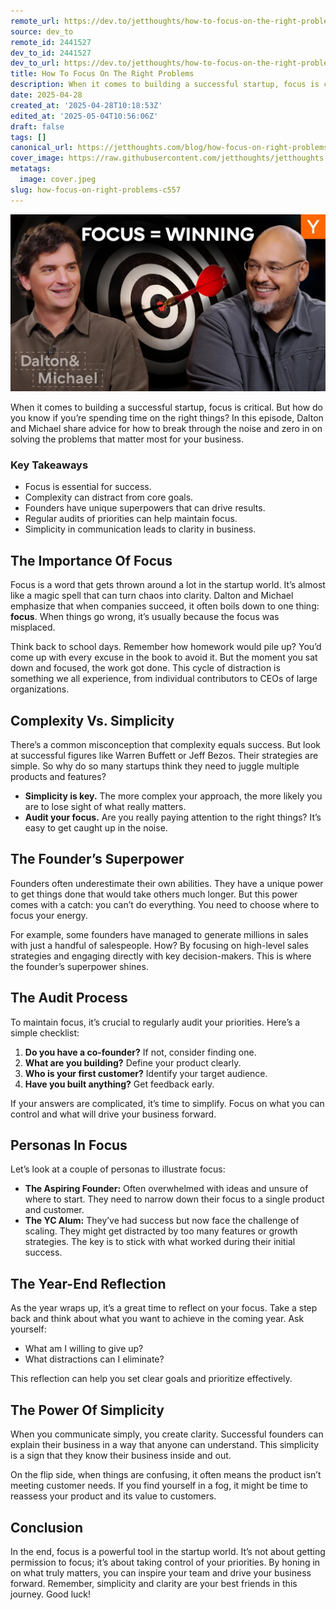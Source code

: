 ```yaml
---
remote_url: https://dev.to/jetthoughts/how-to-focus-on-the-right-problems-1ogh
source: dev_to
remote_id: 2441527
dev_to_id: 2441527
dev_to_url: https://dev.to/jetthoughts/how-to-focus-on-the-right-problems-1ogh
title: How To Focus On The Right Problems
description: When it comes to building a successful startup, focus is critical. But how do you know if you're spending time on the right things? In this episode, Dalton and Michael share advice for how to break through the noise and zero in on solving the problems that matter most for your business.
date: 2025-04-28
created_at: '2025-04-28T10:18:53Z'
edited_at: '2025-05-04T10:56:06Z'
draft: false
tags: []
canonical_url: https://jetthoughts.com/blog/how-focus-on-right-problems-c557/
cover_image: https://raw.githubusercontent.com/jetthoughts/jetthoughts.github.io/master/content/blog/how-focus-on-right-problems-c557/cover.jpeg
metatags:
  image: cover.jpeg
slug: how-focus-on-right-problems-c557
---
```

[![How To Focus On The Right Problems](file_0.webp)](https://www.youtube.com/watch?v=z-TeST6LnOk)

When it comes to building a successful startup, focus is critical. But how do you know if you’re spending time on the right things? In this episode, Dalton and Michael share advice for how to break through the noise and zero in on solving the problems that matter most for your business.

### Key Takeaways

*   Focus is essential for success.
*   Complexity can distract from core goals.
*   Founders have unique superpowers that can drive results.
*   Regular audits of priorities can help maintain focus.
*   Simplicity in communication leads to clarity in business.

## The Importance Of Focus

Focus is a word that gets thrown around a lot in the startup world. It’s almost like a magic spell that can turn chaos into clarity. Dalton and Michael emphasize that when companies succeed, it often boils down to one thing: **focus**. When things go wrong, it’s usually because the focus was misplaced.

Think back to school days. Remember how homework would pile up? You’d come up with every excuse in the book to avoid it. But the moment you sat down and focused, the work got done. This cycle of distraction is something we all experience, from individual contributors to CEOs of large organizations.

## Complexity Vs. Simplicity

There’s a common misconception that complexity equals success. But look at successful figures like Warren Buffett or Jeff Bezos. Their strategies are simple. So why do so many startups think they need to juggle multiple products and features?

*   **Simplicity is key.** The more complex your approach, the more likely you are to lose sight of what really matters.
*   **Audit your focus.** Are you really paying attention to the right things? It’s easy to get caught up in the noise.

## The Founder’s Superpower

Founders often underestimate their own abilities. They have a unique power to get things done that would take others much longer. But this power comes with a catch: you can’t do everything. You need to choose where to focus your energy.

For example, some founders have managed to generate millions in sales with just a handful of salespeople. How? By focusing on high-level sales strategies and engaging directly with key decision-makers. This is where the founder’s superpower shines.

## The Audit Process

To maintain focus, it’s crucial to regularly audit your priorities. Here’s a simple checklist:

1.  **Do you have a co-founder?** If not, consider finding one.
2.  **What are you building?** Define your product clearly.
3.  **Who is your first customer?** Identify your target audience.
4.  **Have you built anything?** Get feedback early.

If your answers are complicated, it’s time to simplify. Focus on what you can control and what will drive your business forward.

## Personas In Focus

Let’s look at a couple of personas to illustrate focus:

*   **The Aspiring Founder:** Often overwhelmed with ideas and unsure of where to start. They need to narrow down their focus to a single product and customer.
*   **The YC Alum:** They’ve had success but now face the challenge of scaling. They might get distracted by too many features or growth strategies. The key is to stick with what worked during their initial success.

## The Year-End Reflection

As the year wraps up, it’s a great time to reflect on your focus. Take a step back and think about what you want to achieve in the coming year. Ask yourself:

*   What am I willing to give up?
*   What distractions can I eliminate?

This reflection can help you set clear goals and prioritize effectively.

## The Power Of Simplicity

When you communicate simply, you create clarity. Successful founders can explain their business in a way that anyone can understand. This simplicity is a sign that they know their business inside and out.

On the flip side, when things are confusing, it often means the product isn’t meeting customer needs. If you find yourself in a fog, it might be time to reassess your product and its value to customers.

## Conclusion

In the end, focus is a powerful tool in the startup world. It’s not about getting permission to focus; it’s about taking control of your priorities. By honing in on what truly matters, you can inspire your team and drive your business forward. Remember, simplicity and clarity are your best friends in this journey. Good luck!
